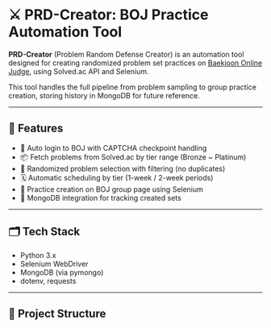 # ⚔️ PRD-Creator: BOJ Practice Automation Tool

**PRD-Creator** (Problem Random Defense Creator) is an automation tool designed for creating randomized problem set practices on [Baekjoon Online Judge](https://www.acmicpc.net/), using Solved.ac API and Selenium.

This tool handles the full pipeline from problem sampling to group practice creation, storing history in MongoDB for future reference.

---

## 🔧 Features

- 🔐 Auto login to BOJ with CAPTCHA checkpoint handling  
- 📦 Fetch problems from Solved.ac by tier range (Bronze ~ Platinum)  
- 🎯 Randomized problem selection with filtering (no duplicates)  
- 🗓️ Automatic scheduling by tier (1-week / 2-week periods)  
- 📝 Practice creation on BOJ group page using Selenium  
- 🧠 MongoDB integration for tracking created sets  

---

## 🗂️ Tech Stack

- Python 3.x  
- Selenium WebDriver  
- MongoDB (via pymongo)  
- dotenv, requests

---

## 📁 Project Structure

